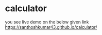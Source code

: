 # calculator
you see live demo on the below given link
https://santhoshkumar43.github.io/calculator/
